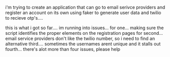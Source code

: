 i'm trying to create an application that can go to email serivce providers and register an account 
on its own using faker to generate user data and twilio to recieve otp's....

this is what i got so far....
im running into issues... 
for one... making sure the script identifies the proper elements on the registration pages
for second... email service providers don't like the twilio number, so i need to find an alternative
third.... sometimes the usernames arent unique and it stalls out
fourth... there's alot more than four issues, please help 
